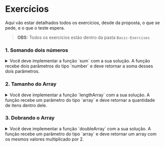 # Exercícios

Aqui vão estar detalhados todos os exercícios, desde da proposta, o que se pede, e o que o teste espera.

> **OBS:** Todos os exercícios estão dentro da pasta `Basic-Exercises`

### 1. Somando dois números

<details>
  <summary>Você deve implementar a função `sum` com a sua solução. A função recebe dois parâmetros do tipo `number` e deve retornar a soma desses dois parâmetros.</summary>
  
  <br />
  
  O arquivo `sumNumbers.test.js` contém os testes para a função `sum` já implementados. Implemente a função no arquivo `Basic-Exercises/sumNumbers.js` para que ele passe em todos os testes.

**O que será testado:**

- Será validado se, ao receber algum valor float (quebrado) deve retornar a soma do inteiro mais próximo, por exemplo se receber `4.7` e `13` deve retornar `18`;
- Será validado se, ao receber algum valor negativo deve retornar a soma dos valores absolutos, por exemplo se receber `-13` e `-27` deve retornar `40`;

</details>

### 2. Tamanho do Array

<details>
  <summary>Você deve implementar a função `lengthArray` com a sua solução. A função recebe um parâmetro do tipo `array` e deve retornar a quantidade de itens dentro dele.</summary>
  
  <br />
  
  O arquivo `playgroundArray.test.js` contém os testes para a função `lengthArray` já implementados. Implemente a função no arquivo `Basic-Exercises/lengthArray.js` para que ele passe em todos os testes.

**O que será testado:**

- Será validado se, ao receber um array vazio deve retorna 0;
- Será validado se, ao receber um array com 4 itens deve retornar 4, por exemplo se receber `[1, 2, 4, 8]` deve retornar `4`;

</details>

### 3. Dobrando o Array

<details>
  <summary>Você deve implementar a função `doubleArray` com a sua solução. A função recebe um parâmetro do tipo `array` e deve retornar um array com os mesmos valores multiplicado por 2.</summary>
  
  <br />
  
  O arquivo `doubleArray.test.js` contém os testes para a função `doubleArray` já implementados. Implemente a função no arquivo `Basic-Exercises/doubleArray.js` para que ele passe em todos os testes.

**O que será testado:**

- Será validado se, ao receber um array vazio deve retorna outro array vazio;
- Será validado se, ao receber um array com 4 itens deve retornar outro array com 4 itens, por exemplo se receber `[1, 2, 4, 8]` deve retornar `[2, 4, 8, 16]`;

</details>
